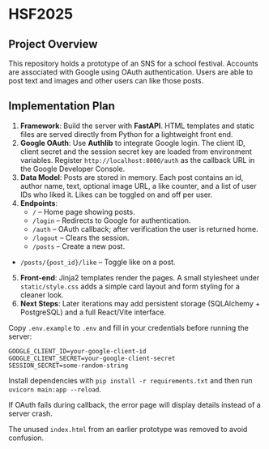 # HSF2025

## Project Overview
This repository holds a prototype of an SNS for a school festival. Accounts are associated with Google using OAuth authentication. Users are able to post text and images and other users can like those posts.

## Implementation Plan
1. **Framework**: Build the server with **FastAPI**. HTML templates and static files are served directly from Python for a lightweight front end.
2. **Google OAuth**: Use **Authlib** to integrate Google login. The client ID,
   client secret and the session secret key are loaded from environment
   variables. Register `http://localhost:8000/auth` as the callback URL in the
   Google Developer Console.
3. **Data Model**: Posts are stored in memory. Each post contains an id, author name, text, optional image URL, a like counter, and a list of user IDs who liked it. Likes can be toggled on and off per user.
4. **Endpoints**:
   - `/` – Home page showing posts.
   - `/login` – Redirects to Google for authentication.
   - `/auth` – OAuth callback; after verification the user is returned home.
   - `/logout` – Clears the session.
   - `/posts` – Create a new post.
  - `/posts/{post_id}/like` – Toggle like on a post.
5. **Front-end**: Jinja2 templates render the pages. A small stylesheet under `static/style.css` adds a simple card layout and form styling for a cleaner look.
6. **Next Steps**: Later iterations may add persistent storage (SQLAlchemy + PostgreSQL) and a full React/Vite interface.

Copy `.env.example` to `.env` and fill in your credentials before running the
server:
```
GOOGLE_CLIENT_ID=your-google-client-id
GOOGLE_CLIENT_SECRET=your-google-client-secret
SESSION_SECRET=some-random-string
```

Install dependencies with `pip install -r requirements.txt` and then run
`uvicorn main:app --reload`.

If OAuth fails during callback, the error page will display details instead of a
server crash.

The unused `index.html` from an earlier prototype was removed to avoid confusion.
